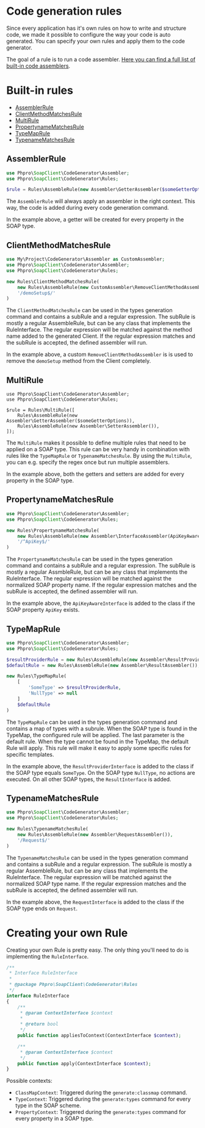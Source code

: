 # Code generation rules

Since every application has it's own rules on how to write and structure code,
we made it possible to configure the way your code is auto generated.
You can specify your own rules and apply them to the code generator.

The goal of a rule is to run a code assembler.
[Here you can find a full list of built-in code assemblers](assemblers.md#built-in-assemblers).

 
# Built-in rules

- [AssemblerRule](#assemblerrule)
- [ClientMethodMatchesRule](#clientmethodmatchesrule)
- [MultiRule](#multirule)
- [PropertynameMatchesRule](#propertynamematchesrule)
- [TypeMapRule](#TypeMapRule)
- [TypenameMatchesRule](#typenamematchesrule)

## AssemblerRule

```php
use Phpro\SoapClient\CodeGenerator\Assembler;
use Phpro\SoapClient\CodeGenerator\Rules;

$rule = Rules\AssembleRule(new Assembler\GetterAssembler($someGetterOptions))
```

The `AssemblerRule` will always apply an assembler in the right context. 
This way, the code is added during every code generation command.

In the example above, a getter will be created for every property in the SOAP type.

## ClientMethodMatchesRule

```php
use My\Project\CodeGenerator\Assembler as CustomAssembler;
use Phpro\SoapClient\CodeGenerator\Assembler;
use Phpro\SoapClient\CodeGenerator\Rules;

new Rules\ClientMethodMatchesRule(
    new Rules\AssembleRule(new CustomAssembler\RemoveClientMethodAssembler()),
    '/demoSetup$/'
)
```

The `ClientMethodMatchesRule` can be used in the types generation command and contains a subRule and a regular expression.
The subRule is mostly a regular AssembleRule, but can be any class that implements the RuleInterface.
The regular expression will be matched against the method name added to the generated Client. 
If the regular expression matches and the subRule is accepted, the defined assembler will run.
 
In the example above, a custom `RemoveClientMethodAssembler` is is used to remove the `demoSetup` method from the Client completely.

## MultiRule

```
use Phpro\SoapClient\CodeGenerator\Assembler;
use Phpro\SoapClient\CodeGenerator\Rules;

$rule = Rules\MultiRule([
    Rules\AssembleRule(new Assembler\GetterAssembler($someGetterOptions)),
    Rules\AssembleRule(new Assembler\SetterAssembler()),
]);
```

The `MultiRule` makes it possible to define multiple rules that need to be applied on a SOAP type.
This rule can be very handy in combination with rules like the `TypeMapRule` or `TypenameMatchesRule`.
By using the `MultiRule`, you can e.g. specify the regex once but run multiple assemblers.

In the example above, both the getters and setters are added for every property in the SOAP type.


## PropertynameMatchesRule

```php
use Phpro\SoapClient\CodeGenerator\Assembler;
use Phpro\SoapClient\CodeGenerator\Rules;

new Rules\PropertynameMatchesRule(
    new Rules\AssembleRule(new Assembler\InterfaceAssembler(ApiKeyAwareInterface::class)),
    '/^ApiKey$/'
)
```

The `PropertynameMatchesRule` can be used in the types generation command and contains a subRule and a regular expression.
The subRule is mostly a regular AssmbleRule, but can be any class that implements the RuleInterface.
The regular expression will be matched against the normalized SOAP property name. 
If the regular expression matches and the subRule is accepted, the defined assembler will run.
 
In the example above, the `ApiKeyAwareInterface` is added to the class if the SOAP property `ApiKey` exists.


## TypeMapRule

```php
use Phpro\SoapClient\CodeGenerator\Assembler;
use Phpro\SoapClient\CodeGenerator\Rules;

$resultProviderRule = new Rules\AssembleRule(new Assembler\ResultProviderAssembler());
$defaultRule = new Rules\AssembleRule(new Assembler\ResultAssembler());

new Rules\TypeMapRule(
    [
        'SomeType' => $resultProviderRule,
        'NullType' => null
    ]
    $defaultRule
)
```

The `TypeMapRule` can be used in the types generation command and contains a map of types with a subrule.
When the SOAP type is found in the TypeMap, the configured rule will be applied.
The last parameter is the default rule. When the type cannot be found in the TypeMap, the default Rule will apply.
This rule will make it easy to apply some specific rules for specific templates.
 
In the example above, the `ResultProviderInterface` is added to the class if the SOAP type equals `SomeType`.
On the SOAP type `NullType`, no actions are executed.
On all other SOAP types, the `ResultInterface` is added.


## TypenameMatchesRule

```php
use Phpro\SoapClient\CodeGenerator\Assembler;
use Phpro\SoapClient\CodeGenerator\Rules;

new Rules\TypenameMatchesRule(
    new Rules\AssembleRule(new Assembler\RequestAssembler()),
    '/Request$/'
)
```

The `TypenameMatchesRule` can be used in the types generation command and contains a subRule and a regular expression.
The subRule is mostly a regular AssembleRule, but can be any class that implements the RuleInterface.
The regular expression will be matched against the normalized SOAP type name. 
If the regular expression matches and the subRule is accepted, the defined assembler will run.
 
In the example above, the `RequestInterface` is added to the class if the SOAP type ends on `Request`.


# Creating your own Rule

Creating your own Rule is pretty easy. 
The only thing you'll need to do is implementing the `RuleInterface`.

```php
/**
 * Interface RuleInterface
 *
 * @package Phpro\SoapClient\CodeGenerator\Rules
 */
interface RuleInterface
{
    /**
     * @param ContextInterface $context
     *
     * @return bool
     */
    public function appliesToContext(ContextInterface $context);

    /**
     * @param ContextInterface $context
     */
    public function apply(ContextInterface $context);
}
```

Possible contexts:

- `ClassMapContext`: Triggered during the `generate:classmap` command.
- `TypeContext`: Triggered during the `generate:types` command for every type in the SOAP scheme.
- `PropertyContext`: Triggered during the `generate:types` command for every property in a SOAP type.
